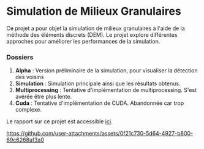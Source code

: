 # Simulation de Milieux Granulaires

Ce projet a pour objet la simulation de milieux granulaires à l'aide de la méthode des éléments discrets (DEM). Le projet explore différentes approches pour améliorer les performances de la simulation.

### Dossiers
1. **Alpha** : Version préliminaire de la simulation, pour visualiser la détection des voisins
2. **Simulation** : Simulation principale ainsi que les résultats obtenus.
3. **Multiprocessing** : Tentative d'implémentation de multiprocessing. S'est avérée être plus lente.
4. **Cuda** : Tentative d'implémentation de CUDA. Abandonnée car trop complexe.

Le rapport sur ce projet est accessible [ici](https://github.com/DavidFang03/Craters/blob/main/Rapport.pdf).

https://github.com/user-attachments/assets/0f21c730-5d64-4927-b800-69c6268af3a0

